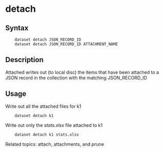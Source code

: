 
# detach

## Syntax

```
    dataset detach JSON_RECORD_ID
    dataset detach JSON_RECORD_ID ATTACHMENT_NAME
```

## Description

Attached writes out (to local disc) the items that have been attached to a JSON record in the collection with
the matching JSON_RECORD_ID

## Usage

Write out all the attached files for k1

```shell
    dataset detach k1
```

Write out only the *stats.xlsx* file attached to k1

```shell
    dataset detach k1 stats.xlsx
```

Related topics: attach, attachments, and prune

